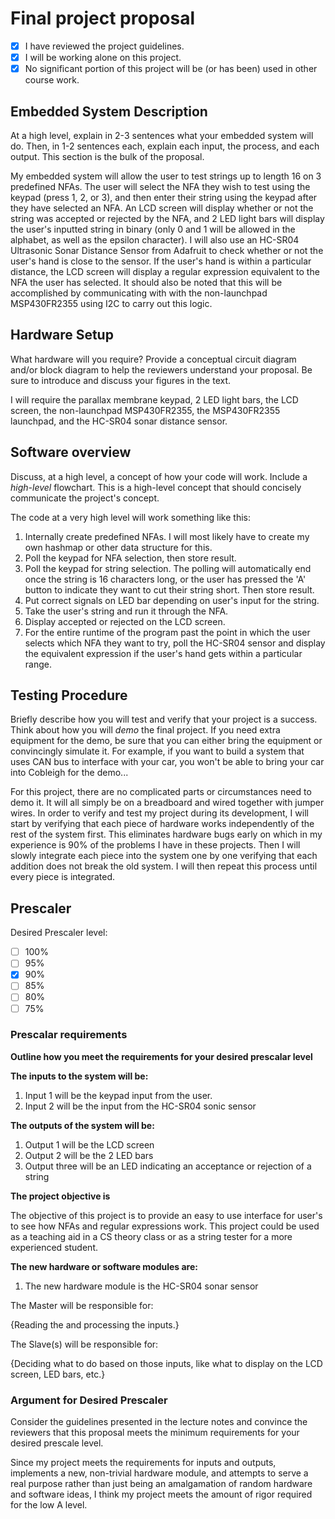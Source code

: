 # Final project proposal

- [x] I have reviewed the project guidelines.
- [x] I will be working alone on this project.
- [x] No significant portion of this project will be (or has been) used in other course work.

## Embedded System Description

At a high level, explain in 2-3 sentences what your embedded system will do.  Then, in 1-2 sentences each, explain each input, the process, and each output. This section is the bulk of the proposal.

My embedded system will allow the user to test strings up to length 16 on 3 predefined NFAs. The user will select the NFA they wish to test using the keypad (press 1, 2, or 3), and then enter their string using the keypad after they have selected an NFA. An LCD screen will display whether or not the string was accepted or rejected by the NFA, and 2 LED light bars will display the user's inputted string in binary (only 0 and 1 will be allowed in the alphabet, as well as the epsilon character).
I will also use an HC-SR04 Ultrasonic Sonar Distance Sensor from Adafruit to check whether or not the user's hand is close to the sensor. If the user's hand is within a particular distance, the LCD screen will display a regular expression equivalent to the NFA the user has selected. It should also be noted that this will be accomplished by communicating with with the non-launchpad MSP430FR2355 using I2C to carry out this logic.

## Hardware Setup

What hardware will you require? Provide a conceptual circuit diagram and/or block diagram to help the reviewers understand your proposal. Be sure to introduce and discuss your figures in the text.

I will require the parallax membrane keypad, 2 LED light bars, the LCD screen, the non-launchpad MSP430FR2355, the MSP430FR2355 launchpad, and the HC-SR04 sonar distance sensor.

## Software overview

Discuss, at a high level, a concept of how your code will work. Include a *high-level* flowchart. This is a high-level concept that should concisely communicate the project's concept.

The code at a very high level will work something like this:
1. Internally create predefined NFAs. I will most likely have to create my own hashmap or other data structure for this.
2. Poll the keypad for NFA selection, then store result.
3. Poll the keypad for string selection. The polling will automatically end once the string is 16 characters long, or the user has pressed the 'A' button to indicate they want to cut their string short. Then store result.
4. Put correct signals on LED bar depending on user's input for the string.
5. Take the user's string and run it through the NFA.
6. Display accepted or rejected on the LCD screen.
7. For the entire runtime of the program past the point in which the user selects which NFA they want to try, poll the HC-SR04 sensor and display the equivalent expression if the user's hand gets within a particular range.

## Testing Procedure

Briefly describe how you will test and verify that your project is a success. Think about how you will *demo* the final project. If you need extra equipment for the demo, be sure that you can either bring the equipment or convincingly simulate it. For example, if you want to build a system that uses CAN bus to interface with your car, you won't be able to bring your car into Cobleigh for the demo...

For this project, there are no complicated parts or circumstances need to demo it. It will all simply be on a breadboard and wired together with jumper wires. In order to verify and test my project during its development, I will start by verifying that each piece of hardware works independently of the rest of the system first. This eliminates hardware bugs early on which in my experience is 90% of the problems I have in these projects. Then I will slowly integrate each piece into the system one by one verifying that each addition does not break the old system. I will then repeat this process until every piece is integrated.

## Prescaler

Desired Prescaler level: 

- [ ] 100%
- [ ] 95% 
- [x] 90% 
- [ ] 85% 
- [ ] 80% 
- [ ] 75% 

### Prescalar requirements 

**Outline how you meet the requirements for your desired prescalar level**

**The inputs to the system will be:**
1.  Input 1 will be the keypad input from the user.
2.  Input 2 will be the input from the HC-SR04 sonic sensor

**The outputs of the system will be:**
1.  Output 1 will be the LCD screen
2.  Output 2 will be the 2 LED bars
3.  Output three will be an LED indicating an acceptance or rejection of a string

**The project objective is**

The objective of this project is to provide an easy to use interface for user's to see how NFAs and regular expressions work. This project could be used as a teaching aid in a CS theory class or as a string tester for a more experienced student.

**The new hardware or software modules are:**
1. The new hardware module is the HC-SR04 sonar sensor 


The Master will be responsible for:

{Reading the and processing the inputs.}

The Slave(s) will be responsible for:

{Deciding what to do based on those inputs, like what to display on the LCD screen, LED bars, etc.}



### Argument for Desired Prescaler

Consider the guidelines presented in the lecture notes and convince the reviewers that this proposal meets the minimum requirements for your desired prescale level.

Since my project meets the requirements for inputs and outputs, implements a new, non-trivial hardware module, and attempts to serve a real purpose rather than just being an amalgamation of random hardware and software ideas, I think my project meets the amount of rigor required for the low A level. 
